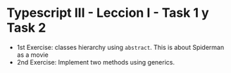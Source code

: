 # Typescript III - Leccion I - Task 1 y Task 2

- 1st Exercise: classes hierarchy using `abstract`. This is about Spiderman as a movie
- 2nd Exercise: Implement two methods using generics.
